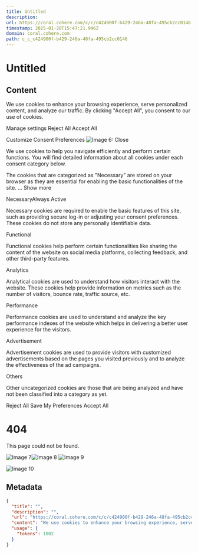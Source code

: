 ```yaml
---
title: Untitled
description: 
url: https://coral.cohere.com/c/c/c424900f-b429-246a-48fa-495cb2cc0146
timestamp: 2025-01-20T15:47:21.946Z
domain: coral.cohere.com
path: c_c_c424900f-b429-246a-48fa-495cb2cc0146
---
```


# Untitled



## Content

We use cookies to enhance your browsing experience, serve personalized content, and analyze our traffic. By clicking "Accept All", you consent to our use of cookies.

Manage settings Reject All Accept All

Customize Consent Preferences ![Image 6: Close](https://cdn-cookieyes.com/assets/images/close.svg)

We use cookies to help you navigate efficiently and perform certain functions. You will find detailed information about all cookies under each consent category below.

The cookies that are categorized as "Necessary" are stored on your browser as they are essential for enabling the basic functionalities of the site. ... Show more

NecessaryAlways Active

Necessary cookies are required to enable the basic features of this site, such as providing secure log-in or adjusting your consent preferences. These cookies do not store any personally identifiable data.

Functional

Functional cookies help perform certain functionalities like sharing the content of the website on social media platforms, collecting feedback, and other third-party features.

Analytics

Analytical cookies are used to understand how visitors interact with the website. These cookies help provide information on metrics such as the number of visitors, bounce rate, traffic source, etc.

Performance

Performance cookies are used to understand and analyze the key performance indexes of the website which helps in delivering a better user experience for the visitors.

Advertisement

Advertisement cookies are used to provide visitors with customized advertisements based on the pages you visited previously and to analyze the effectiveness of the ad campaigns.

Others

Other uncategorized cookies are those that are being analyzed and have not been classified into a category as yet.

Reject All Save My Preferences Accept All

404
===

This page could not be found.

 ![Image 7](https://t.co/1/i/adsct?bci=4&dv=UTC%26en-US%2Cen%26Google%20Inc.%26Win32%26255%26800%26600%264%2624%26800%26600%260%26na&eci=3&event=%7B%7D&event_id=8d5edef6-823b-46cf-9ae2-07c8a666be57&integration=gtm&p_id=Twitter&p_user_id=0&pl_id=eacaf2fc-438f-4c16-9397-4da28ae9144d&tw_document_href=https%3A%2F%2Fcoral.cohere.com%2Fc%2Fc%2Fc424900f-b429-246a-48fa-495cb2cc0146&tw_iframe_status=0&txn_id=o8y8u&type=javascript&version=2.3.31)![Image 8](https://analytics.twitter.com/1/i/adsct?bci=4&dv=UTC%26en-US%2Cen%26Google%20Inc.%26Win32%26255%26800%26600%264%2624%26800%26600%260%26na&eci=3&event=%7B%7D&event_id=8d5edef6-823b-46cf-9ae2-07c8a666be57&integration=gtm&p_id=Twitter&p_user_id=0&pl_id=eacaf2fc-438f-4c16-9397-4da28ae9144d&tw_document_href=https%3A%2F%2Fcoral.cohere.com%2Fc%2Fc%2Fc424900f-b429-246a-48fa-495cb2cc0146&tw_iframe_status=0&txn_id=o8y8u&type=javascript&version=2.3.31) ![Image 9](https://id.rlcdn.com/464526.gif)

![Image 10](https://bat.bing.com/action/0?ti=97062278&tm=gtm002&Ver=2&mid=b34cd8e0-7c0b-4092-9631-ddc6358c433d&bo=1&sid=d516fd90d74511ef99f8b71ee5e9c372&vid=d51a84e0d74511ef9a224105a0b516c8&vids=1&msclkid=N&uach=pv%3D10.0&pi=918639831&lg=en-US&sw=800&sh=600&sc=24&p=https%3A%2F%2Fcoral.cohere.com%2Fc%2Fc%2Fc424900f-b429-246a-48fa-495cb2cc0146&r=&lt=876&evt=pageLoad&sv=1&cdb=AQcT&rn=124280)

## Metadata

```json
{
  "title": "",
  "description": "",
  "url": "https://coral.cohere.com/c/c/c424900f-b429-246a-48fa-495cb2cc0146",
  "content": "We use cookies to enhance your browsing experience, serve personalized content, and analyze our traffic. By clicking \"Accept All\", you consent to our use of cookies.\n\nManage settings Reject All Accept All\n\nCustomize Consent Preferences ![Image 6: Close](https://cdn-cookieyes.com/assets/images/close.svg)\n\nWe use cookies to help you navigate efficiently and perform certain functions. You will find detailed information about all cookies under each consent category below.\n\nThe cookies that are categorized as \"Necessary\" are stored on your browser as they are essential for enabling the basic functionalities of the site. ... Show more\n\nNecessaryAlways Active\n\nNecessary cookies are required to enable the basic features of this site, such as providing secure log-in or adjusting your consent preferences. These cookies do not store any personally identifiable data.\n\nFunctional\n\nFunctional cookies help perform certain functionalities like sharing the content of the website on social media platforms, collecting feedback, and other third-party features.\n\nAnalytics\n\nAnalytical cookies are used to understand how visitors interact with the website. These cookies help provide information on metrics such as the number of visitors, bounce rate, traffic source, etc.\n\nPerformance\n\nPerformance cookies are used to understand and analyze the key performance indexes of the website which helps in delivering a better user experience for the visitors.\n\nAdvertisement\n\nAdvertisement cookies are used to provide visitors with customized advertisements based on the pages you visited previously and to analyze the effectiveness of the ad campaigns.\n\nOthers\n\nOther uncategorized cookies are those that are being analyzed and have not been classified into a category as yet.\n\nReject All Save My Preferences Accept All\n\n404\n===\n\nThis page could not be found.\n\n ![Image 7](https://t.co/1/i/adsct?bci=4&dv=UTC%26en-US%2Cen%26Google%20Inc.%26Win32%26255%26800%26600%264%2624%26800%26600%260%26na&eci=3&event=%7B%7D&event_id=8d5edef6-823b-46cf-9ae2-07c8a666be57&integration=gtm&p_id=Twitter&p_user_id=0&pl_id=eacaf2fc-438f-4c16-9397-4da28ae9144d&tw_document_href=https%3A%2F%2Fcoral.cohere.com%2Fc%2Fc%2Fc424900f-b429-246a-48fa-495cb2cc0146&tw_iframe_status=0&txn_id=o8y8u&type=javascript&version=2.3.31)![Image 8](https://analytics.twitter.com/1/i/adsct?bci=4&dv=UTC%26en-US%2Cen%26Google%20Inc.%26Win32%26255%26800%26600%264%2624%26800%26600%260%26na&eci=3&event=%7B%7D&event_id=8d5edef6-823b-46cf-9ae2-07c8a666be57&integration=gtm&p_id=Twitter&p_user_id=0&pl_id=eacaf2fc-438f-4c16-9397-4da28ae9144d&tw_document_href=https%3A%2F%2Fcoral.cohere.com%2Fc%2Fc%2Fc424900f-b429-246a-48fa-495cb2cc0146&tw_iframe_status=0&txn_id=o8y8u&type=javascript&version=2.3.31) ![Image 9](https://id.rlcdn.com/464526.gif)\n\n![Image 10](https://bat.bing.com/action/0?ti=97062278&tm=gtm002&Ver=2&mid=b34cd8e0-7c0b-4092-9631-ddc6358c433d&bo=1&sid=d516fd90d74511ef99f8b71ee5e9c372&vid=d51a84e0d74511ef9a224105a0b516c8&vids=1&msclkid=N&uach=pv%3D10.0&pi=918639831&lg=en-US&sw=800&sh=600&sc=24&p=https%3A%2F%2Fcoral.cohere.com%2Fc%2Fc%2Fc424900f-b429-246a-48fa-495cb2cc0146&r=&lt=876&evt=pageLoad&sv=1&cdb=AQcT&rn=124280)",
  "usage": {
    "tokens": 1002
  }
}
```
